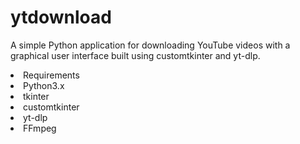# ytdownload
A simple Python application for downloading YouTube videos with a graphical user interface built using customtkinter and yt-dlp.

<li>Requirements</li>
<li>Python3.x</li>
<li>tkinter</li>
<li>customtkinter</li>
<li>yt-dlp</li>
<li>FFmpeg</li>



